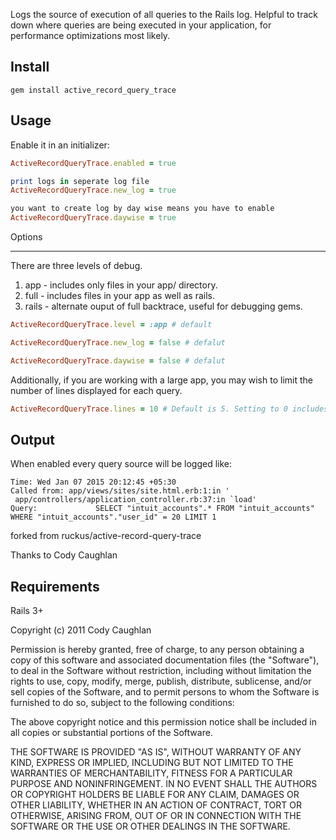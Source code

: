 Logs the source of execution of all queries to the Rails log. Helpful to track down where queries are being executed in your application, for performance optimizations most likely.

Install
-------

`gem install active_record_query_trace`

Usage
-----

Enable it in an initializer:

```ruby
ActiveRecordQueryTrace.enabled = true

print logs in seperate log file
ActiveRecordQueryTrace.new_log = true

you want to create log by day wise means you have to enable 
ActiveRecordQueryTrace.daywise = true
```

Options
_______

There are three levels of debug. 

1. app - includes only files in your app/ directory.
2. full - includes files in your app as well as rails.
3. rails - alternate ouput of full backtrace, useful for debugging gems.

```ruby
ActiveRecordQueryTrace.level = :app # default

ActiveRecordQueryTrace.new_log = false # defalut

ActiveRecordQueryTrace.daywise = false # defalut
```

Additionally, if you are working with a large app, you may wish to limit the number of lines displayed for each query.

```ruby
ActiveRecordQueryTrace.lines = 10 # Default is 5. Setting to 0 includes entire trace.
```

Output
------

When enabled every query source will be logged like:

```
Time: Wed Jan 07 2015 20:12:45 +05:30
Called from: app/views/sites/site.html.erb:1:in '
 app/controllers/application_controller.rb:37:in `load'
Query:             SELECT "intuit_accounts".* FROM "intuit_accounts" WHERE "intuit_accounts"."user_id" = 20 LIMIT 1

```
forked from ruckus/active-record-query-trace

Thanks to Cody Caughlan

Requirements
------------
Rails 3+

Copyright (c) 2011 Cody Caughlan

Permission is hereby granted, free of charge, to any person obtaining
a copy of this software and associated documentation files (the
"Software"), to deal in the Software without restriction, including
without limitation the rights to use, copy, modify, merge, publish,
distribute, sublicense, and/or sell copies of the Software, and to
permit persons to whom the Software is furnished to do so, subject to
the following conditions:

The above copyright notice and this permission notice shall be
included in all copies or substantial portions of the Software.

THE SOFTWARE IS PROVIDED "AS IS", WITHOUT WARRANTY OF ANY KIND,
EXPRESS OR IMPLIED, INCLUDING BUT NOT LIMITED TO THE WARRANTIES OF
MERCHANTABILITY, FITNESS FOR A PARTICULAR PURPOSE AND
NONINFRINGEMENT. IN NO EVENT SHALL THE AUTHORS OR COPYRIGHT HOLDERS BE
LIABLE FOR ANY CLAIM, DAMAGES OR OTHER LIABILITY, WHETHER IN AN ACTION
OF CONTRACT, TORT OR OTHERWISE, ARISING FROM, OUT OF OR IN CONNECTION
WITH THE SOFTWARE OR THE USE OR OTHER DEALINGS IN THE SOFTWARE.
